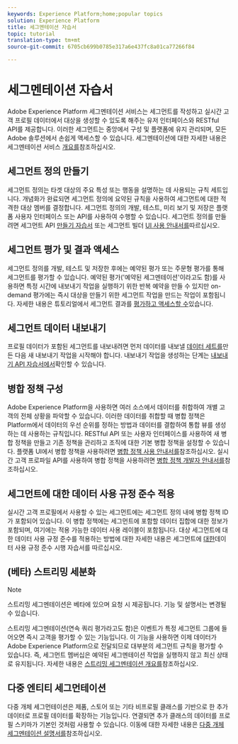 ```yaml
---
keywords: Experience Platform;home;popular topics
solution: Experience Platform
title: 세그멘테이션 자습서
topic: tutorial
translation-type: tm+mt
source-git-commit: 6705cb699b0785e317a6e437fc8a01ca77266f84

---
```



# 세그멘테이션 자습서

Adobe Experience Platform 세그멘테이션 서비스는 세그먼트를 작성하고 실시간 고객 프로필 데이터에서 대상을 생성할 수 있도록 해주는 유저 인터페이스와 RESTful API를 제공합니다. 이러한 세그먼트는 중앙에서 구성 및 플랫폼에 유지 관리되며, 모든 Adobe 솔루션에서 손쉽게 액세스할 수 있습니다. 세그멘테이션에 대한 자세한 내용은 세그멘테이션 서비스 [개요를](../segmentation/home.md)참조하십시오.

## 세그먼트 정의 만들기

세그먼트 정의는 타겟 대상의 주요 특성 또는 행동을 설명하는 데 사용되는 규칙 세트입니다. 개념화가 완료되면 세그먼트 정의에 요약된 규칙을 사용하여 세그먼트에 대한 적격한 대상 멤버를 결정합니다. 세그먼트 정의의 개발, 테스트, 미리 보기 및 저장은 플랫폼 사용자 인터페이스 또는 API를 사용하여 수행할 수 있습니다. 세그먼트 정의를 만들려면 세그먼트 API [만들기 자습서](../segmentation/tutorials/create-a-segment.md) 또는 세그먼트 빌더 [UI 사용 안내서를](../segmentation/ui/overview.md)따르십시오.

## 세그먼트 평가 및 결과 액세스

세그먼트 정의를 개발, 테스트 및 저장한 후에는 예약된 평가 또는 주문형 평가를 통해 세그먼트를 평가할 수 있습니다. 예약된 평가(&#39;예약된 세그멘테이션&#39;이라고도 함)를 사용하면 특정 시간에 내보내기 작업을 실행하기 위한 반복 예약을 만들 수 있지만 on-demand 평가에는 즉시 대상을 만들기 위한 세그먼트 작업을 만드는 작업이 포함됩니다. 자세한 내용은 튜토리얼에서 세그먼트 결과를 [평가하고 액세스할 수](../segmentation/tutorials/evaluate-a-segment.md)있습니다.

## 세그먼트 데이터 내보내기

프로필 데이터가 포함된 세그먼트를 내보내려면 먼저 데이터를 내보낼 [데이터 세트를](../segmentation/tutorials/create-dataset-export-segment.md)만든 다음 새 내보내기 작업을 시작해야 합니다. 내보내기 작업을 생성하는 단계는 [내보내기 API 자습서에서](../segmentation/tutorials/export-data.md)확인할 수 있습니다.

## 병합 정책 구성

Adobe Experience Platform을 사용하면 여러 소스에서 데이터를 취합하여 개별 고객의 전체 상황을 파악할 수 있습니다. 이러한 데이터를 취합할 때 병합 정책은 Platform에서 데이터의 우선 순위를 정하는 방법과 데이터를 결합하여 통합 뷰를 생성하는 데 사용하는 규칙입니다. RESTful API 또는 사용자 인터페이스를 사용하여 새 병합 정책을 만들고 기존 정책을 관리하고 조직에 대한 기본 병합 정책을 설정할 수 있습니다. 플랫폼 UI에서 병합 정책을 사용하려면 [병합 정책 사용 안내서를](../profile/ui/merge-policies.md)참조하십시오. 실시간 고객 프로파일 API를 사용하여 병합 정책을 사용하려면 [병합 정책 개발자 안내서를](../profile/api/merge-policies.md)참조하십시오.

## 세그먼트에 대한 데이터 사용 규정 준수 적용

실시간 고객 프로필에서 사용할 수 있는 세그먼트에는 세그먼트 정의 내에 병합 정책 ID가 포함되어 있습니다. 이 병합 정책에는 세그먼트에 포함할 데이터 집합에 대한 정보가 포함되며, 여기에는 적용 가능한 데이터 사용 레이블이 포함됩니다. 대상 세그먼트에 대한 데이터 사용 규정 준수를 적용하는 방법에 대한 자세한 내용은 세그먼트에 [대한](../segmentation/tutorials/governance.md)데이터 사용 규정 준수 시행 자습서를 따르십시오.

## (베타) 스트리밍 세분화

>[!NOTE]
>스트리밍 세그멘테이션은 베타에 있으며 요청 시 제공됩니다. 기능 및 설명서는 변경될 수 있습니다.

스트리밍 세그멘테이션(연속 쿼리 평가라고도 함)은 이벤트가 특정 세그먼트 그룹에 들어오면 즉시 고객을 평가할 수 있는 기능입니다. 이 기능을 사용하면 이제 데이터가 Adobe Experience Platform으로 전달되므로 대부분의 세그먼트 규칙을 평가할 수 있습니다. 즉, 세그먼트 멤버십은 예약된 세그멘테이션 작업을 실행하지 않고 최신 상태로 유지됩니다. 자세한 내용은 [스트리밍 세그멘테이션 개요를](../segmentation/api/streaming-segmentation.md)참조하십시오.

## 다중 엔티티 세그먼테이션

다중 개체 세그먼테이션은 제품, 스토어 또는 기타 비프로필 클래스를 기반으로 한 추가 데이터로 프로필 데이터를 확장하는 기능입니다. 연결되면 추가 클래스의 데이터를 프로필 스키마가 기본인 것처럼 사용할 수 있습니다. 이동에 대한 자세한 내용은 [다중 개체 세그멘테이션 설명서를](../segmentation/multi-entity-segmentation.md)참조하십시오.